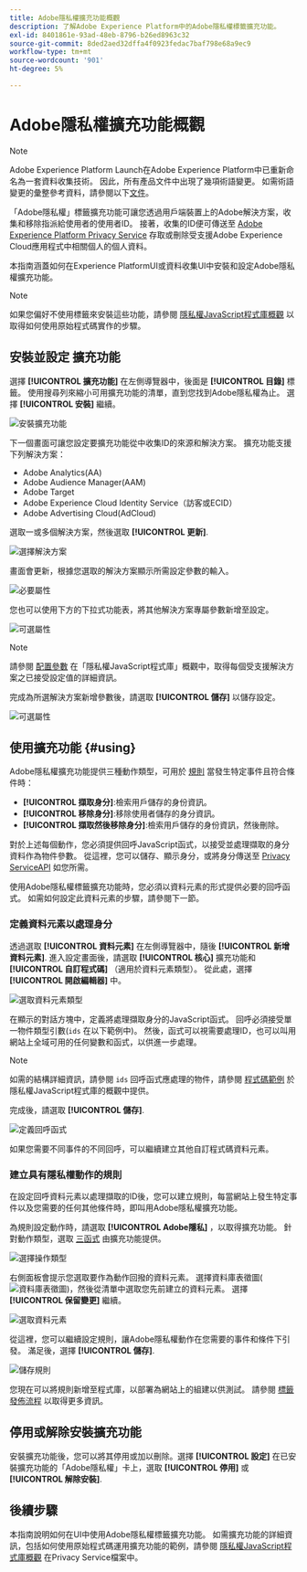 ```yaml
---
title: Adobe隱私權擴充功能概觀
description: 了解Adobe Experience Platform中的Adobe隱私權標籤擴充功能。
exl-id: 8401861e-93ad-48eb-8796-b26ed8963c32
source-git-commit: 8ded2aed32dffa4f0923fedac7baf798e68a9ec9
workflow-type: tm+mt
source-wordcount: '901'
ht-degree: 5%

---
```


# Adobe隱私權擴充功能概觀

>[!NOTE]
>
>Adobe Experience Platform Launch在Adobe Experience Platform中已重新命名為一套資料收集技術。 因此，所有產品文件中出現了幾項術語變更。 如需術語變更的彙整參考資料，請參閱以下[文件](../../../term-updates.md)。

「Adobe隱私權」標籤擴充功能可讓您透過用戶端裝置上的Adobe解決方案，收集和移除指派給使用者的使用者ID。 接著，收集的ID便可傳送至 [Adobe Experience Platform Privacy Service](../../../../privacy-service/home.md) 存取或刪除受支援Adobe Experience Cloud應用程式中相關個人的個人資料。

本指南涵蓋如何在Experience PlatformUI或資料收集UI中安裝和設定Adobe隱私權擴充功能。

>[!NOTE]
>
>如果您偏好不使用標籤來安裝這些功能，請參閱 [隱私權JavaScript程式庫概觀](../../../../privacy-service/js-library.md) 以取得如何使用原始程式碼實作的步驟。

## 安裝並設定 擴充功能

選擇 **[!UICONTROL 擴充功能]** 在左側導覽器中，後面是 **[!UICONTROL 目錄]** 標籤。 使用搜尋列來縮小可用擴充功能的清單，直到您找到Adobe隱私權為止。 選擇 **[!UICONTROL 安裝]** 繼續。

![安裝擴充功能](../../../images/extensions/privacy/install.png)

下一個畫面可讓您設定要擴充功能從中收集ID的來源和解決方案。 擴充功能支援下列解決方案：

* Adobe Analytics(AA)
* Adobe Audience Manager(AAM)
* Adobe Target
* Adobe Experience Cloud Identity Service（訪客或ECID）
* Adobe Advertising Cloud(AdCloud)

選取一或多個解決方案，然後選取 **[!UICONTROL 更新]**.

![選擇解決方案](../../../images/extensions/privacy/select-solutions.png)

畫面會更新，根據您選取的解決方案顯示所需設定參數的輸入。

![必要屬性](../../../images/extensions/privacy/required-properties.png)

您也可以使用下方的下拉式功能表，將其他解決方案專屬參數新增至設定。

![可選屬性](../../../images/extensions/privacy/optional-properties.png)

>[!NOTE]
>
>請參閱 [配置參數](../../../../privacy-service/js-library.md#config-params) 在「隱私權JavaScript程式庫」概觀中，取得每個受支援解決方案之已接受設定值的詳細資訊。

完成為所選解決方案新增參數後，請選取 **[!UICONTROL 儲存]** 以儲存設定。

![可選屬性](../../../images/extensions/privacy/save-config.png)

## 使用擴充功能 {#using}

Adobe隱私權擴充功能提供三種動作類型，可用於 [規則](../../../ui/managing-resources/rules.md) 當發生特定事件且符合條件時：

* **[!UICONTROL 擷取身分]**:檢索用戶儲存的身份資訊。
* **[!UICONTROL 移除身分]**:移除使用者儲存的身分資訊。
* **[!UICONTROL 擷取然後移除身分]**:檢索用戶儲存的身份資訊，然後刪除。

對於上述每個動作，您必須提供回呼JavaScript函式，以接受並處理擷取的身分資料作為物件參數。 從這裡，您可以儲存、顯示身分，或將身分傳送至 [Privacy ServiceAPI](../../../../privacy-service/api/overview.md) 如您所需。

使用Adobe隱私權標籤擴充功能時，您必須以資料元素的形式提供必要的回呼函式。 如需如何設定此資料元素的步驟，請參閱下一節。

### 定義資料元素以處理身分

透過選取 **[!UICONTROL 資料元素]** 在左側導覽器中，隨後 **[!UICONTROL 新增資料元素]**. 進入設定畫面後，請選取 **[!UICONTROL 核心]** 擴充功能和 **[!UICONTROL 自訂程式碼]** （適用於資料元素類型）。 從此處，選擇 **[!UICONTROL 開啟編輯器]** 中。

![選取資料元素類型](../../../images/extensions/privacy/data-element-type.png)

在顯示的對話方塊中，定義將處理擷取身分的JavaScript函式。 回呼必須接受單一物件類型引數(`ids` 在以下範例中)。 然後，函式可以視需要處理ID，也可以叫用網站上全域可用的任何變數和函式，以供進一步處理。

>[!NOTE]
>
>如需的結構詳細資訊，請參閱 `ids` 回呼函式應處理的物件，請參閱 [程式碼範例](../../../../privacy-service/js-library.md#samples) 於隱私權JavaScript程式庫的概觀中提供。

完成後，請選取 **[!UICONTROL 儲存]**.

![定義回呼函式](../../../images/extensions/privacy/define-custom-code.png)

如果您需要不同事件的不同回呼，可以繼續建立其他自訂程式碼資料元素。

### 建立具有隱私權動作的規則

在設定回呼資料元素以處理擷取的ID後，您可以建立規則，每當網站上發生特定事件以及您需要的任何其他條件時，即叫用Adobe隱私權擴充功能。

為規則設定動作時，請選取 **[!UICONTROL Adobe隱私]** ，以取得擴充功能。 針對動作類型，選取 [三函式](#using) 由擴充功能提供。

![選擇操作類型](../../../images/extensions/privacy/action-type.png)

右側面板會提示您選取要作為動作回撥的資料元素。 選擇資料庫表徵圖(![資料庫表徵圖](../../../images/extensions/privacy/database.png))，然後從清單中選取您先前建立的資料元素。 選擇 **[!UICONTROL 保留變更]** 繼續。

![選取資料元素](../../../images/extensions/privacy/add-data-element.png)

從這裡，您可以繼續設定規則，讓Adobe隱私權動作在您需要的事件和條件下引發。 滿足後，選擇 **[!UICONTROL 儲存]**.

![儲存規則](../../../images/extensions/privacy/save-rule.png)

您現在可以將規則新增至程式庫，以部署為網站上的組建以供測試。 請參閱 [標籤發佈流程](../../../ui/publishing/overview.md) 以取得更多資訊。

## 停用或解除安裝擴充功能

安裝擴充功能後，您可以將其停用或加以刪除。選擇 **[!UICONTROL 設定]** 在已安裝擴充功能的「Adobe隱私權」卡上，選取 **[!UICONTROL 停用]** 或 **[!UICONTROL 解除安裝]**.

## 後續步驟

本指南說明如何在UI中使用Adobe隱私權標籤擴充功能。 如需擴充功能的詳細資訊，包括如何使用原始程式碼運用擴充功能的範例，請參閱 [隱私權JavaScript程式庫概觀](../../../../privacy-service/js-library.md) 在Privacy Service檔案中。
